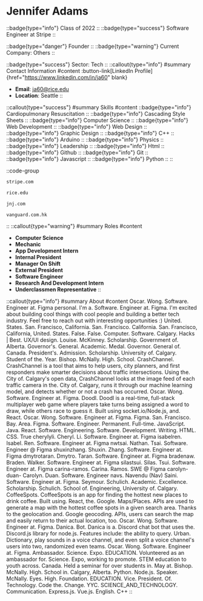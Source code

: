 # Jennifer Adams
::badge{type="info"}
Class of 2022
::
::badge{type="success"}
Software Engineer at Stripe
::

::badge{type="danger"}
Founder
::
::badge{type="warning"}
Current Company: Others
::

::badge{type="success"}
Sector: Tech
::
::callout{type="info"}
#summary
Contact Information
#content
:button-link[LinkedIn Profile]{href="https://www.linkedin.com/in/ja60" blank}
- **Email**: ja60@rice.edu
- **Location**: Seattle
::

::callout{type="success"}
#summary
Skills
#content
::badge{type="info"}
Cardiopulmonary Resuscitation
::
::badge{type="info"}
Cascading Style Sheets
::
::badge{type="info"}
Computer Science
::
::badge{type="info"}
Web Development
::
::badge{type="info"}
Web Design
::
::badge{type="info"}
Graphic Design
::
::badge{type="info"}
C++
::
::badge{type="info"}
Arduino
::
::badge{type="info"}
Physics
::
::badge{type="info"}
Leadership
::
::badge{type="info"}
Html
::
::badge{type="info"}
Github
::
::badge{type="info"}
Git
::
::badge{type="info"}
Javascript
::
::badge{type="info"}
Python
::
::

::code-group
```bash [Stripe]
stripe.com
```
```bash [Rice University]
rice.edu
```
```bash [Johnson & Johnson]
jnj.com
```
```bash [Vanguard Hong Kong]
vanguard.com.hk
```
::
::callout{type="warning"}
#summary
Roles
#content
- **Computer Science**
- **Mechanic**
- **App Development Intern**
- **Internal President**
- **Manager On Shift**
- **External President**
- **Software Engineer**
- **Research And Development Intern**
- **Underclassmen Representative**
::

::callout{type="info"}
#summary
About
#content
Oscar. Wong. Software. Engineer at. Figma personal. I'm a. Software. Engineer at. Figma. I'm excited about building cool things with cool people and building a better tech industry. Feel free to reach out with interesting opportunities :) United. States. San. Francisco, California. San. Francisco. California. San. Francisco, California, United. States. False. False. Computer. Software. Calgary. Hacks | Best. UX/UI design. Louise. McKinney. Scholarship. Government of. Alberta. Governor's. General. Academic. Medal. Governor. General of. Canada. President's. Admission. Scholarship. University of. Calgary. Student of the. Year. Bishop. McNally. High. School. CrashChannel. CrashChannel is a tool that aims to help users, city planners, and first responders make smarter decisions about traffic intersections. Using the. City of. Calgary's open data, CrashChannel looks at the image feed of each traffic camera in the. City of. Calgary, runs it through our machine learning model, and detects whether or not a crash has occurred. Oscar. Wong. Software. Engineer at. Figma. Doodl. Doodl is a real-time, full-stack multiplayer web game where players take turns being assigned a word to draw, while others race to guess it. Built using socket.io/Node.js, and. React. Oscar. Wong. Software. Engineer at. Figma. Figma. San. Francisco. Bay. Area. Figma. Software. Engineer. Permanent. Full-time. JavaScript. Java. React. Software. Engineering. Software. Development. Writing. HTML. CSS. True cherylyli. Cheryl. Li. Software. Engineer at. Figma isabelren. Isabel. Ren. Software. Engineer at. Figma nwtsai. Nathan. Tsai. Software. Engineer @ Figma shuxinzhang. Shuxin. Zhang. Software. Engineer at. Figma dmytrotaran. Dmytro. Taran. Software. Engineer at. Figma bradenaw. Braden. Walker. Software. Engineer at. Figma silastsui. Silas. Tsui. Software. Engineer at. Figma carina-ramos. Carina. Ramos. SWE @ Figma carolyn-duan- Carolyn. Duan. Software. Engineer navs. Navendu (Nav) Saini. Software. Engineer at. Figma. Seymour. Schulich. Academic. Excellence. Scholarship. Schulich. School of. Engineering, University of. Calgary. CoffeeSpots. CoffeeSpots is an app for finding the hottest new places to drink coffee. Built using. React, the. Google. Maps/Places. APIs are used to generate a map with the hottest coffee spots in a given search area. Thanks to the geolocation and. Google geocoding. APIs, users can search the map and easily return to their actual location, too. Oscar. Wong. Software. Engineer at. Figma. Danica. Bot. Danica is a. Discord chat bot that uses the. Discord.js library for node.js. Features include: the ability to query. Urban. Dictionary, play sounds in a voice channel, and even split a voice channel's users into two, randomized even teams. Oscar. Wong. Software. Engineer at. Figma. Ambassador. Science. Expo. EDUCATION. Volunteered as an ambassador for. Science. Expo, working to promote. STEM education to youth across. Canada. Held a seminar for over students in. May at. Bishop. McNally. High. School in. Calgary, Alberta. Python. Node.js. Speaker. McNally. Eyes. High. Foundation. EDUCATION. Vice. President. Of. Technology. Code the. Change. YYC. SCIENCE_AND_TECHNOLOGY. Communication. Express.js. Vue.js. English. C++
::
